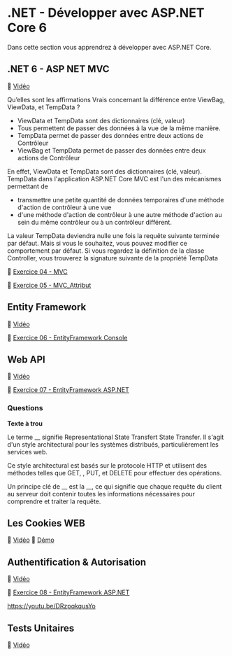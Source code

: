 
# .NET - Développer avec ASP.NET Core 6

Dans cette section vous apprendrez à développer avec ASP.NET Core.

## .NET 6 - ASP NET MVC
🎥 [Vidéo](https://www.youtube.com/watch?v=om3rGvicuGA)

Qu’elles sont les affirmations Vrais concernant la différence entre ViewBag, ViewData, et TempData ?

- ViewData et TempData sont des dictionnaires (clé, valeur)
- Tous permettent de passer des données à la vue de la même manière.
- TempData permet de passer des données entre deux actions de Contrôleur
- ViewBag et TempData permet de passer des données entre deux actions de Contrôleur


> 
En effet, ViewData et TempData sont des dictionnaires (clé, valeur).
TempData dans l'application ASP.NET Core MVC est l'un des mécanismes permettant de

- transmettre une petite quantité de données temporaires d'une méthode d'action de contrôleur à une vue
- d'une méthode d'action de contrôleur à une autre méthode d'action au sein du même contrôleur ou à un contrôleur différent.

La valeur TempData deviendra nulle une fois la requête suivante terminée par défaut.
Mais si vous le souhaitez, vous pouvez modifier ce comportement par défaut. Si vous regardez la définition de la classe Controller, vous trouverez la signature suivante de la propriété TempData


📝 [Exercice 04 - MVC](https://htmlpreview.github.io/?https://github.com/AzRunRCE/Formation-.NET-Core/blob/main/Ex04_MVC/Ex04_MVC.html)


📝 [Exercice 05 - MVC_Attribut](https://htmlpreview.github.io/?https://github.com/AzRunRCE/Formation-.NET-Core/blob/main/Ex05_MVC_Attribut/Ex05%20MVC_Attribut.html)


## Entity Framework
🎥 [Vidéo](https://www.youtube.com/watch?v=RewB8WtY1XI)

📝 [Exercice 06 - EntityFramework Console](https://htmlpreview.github.io/?https://github.com/AzRunRCE/Formation-.NET-Core/blob/main/Ex06_EntityFramework_Console/ex06.html)


## Web API

🎥 [Vidéo](https://www.youtube.com/watch?v=DhCasNXEPBo)

📝 [Exercice 07 - EntityFramework ASP.NET](https://htmlpreview.github.io/?https://github.com/AzRunRCE/Formation-.NET-Core/blob/main/Ex06_EntityFramework_Console/ex06.html)

### Questions
**Texte à trou**

Le terme __ signifie Representational State Transfert State Transfer. Il s'agit d'un style architectural pour les systèmes distribués, particulièrement les services web.

Ce style architectural est basés sur le protocole HTTP et utilisent des méthodes telles que GET, , PUT, et DELETE pour effectuer des opérations. 

Un principe clé de __ est la __, ce qui signifie que chaque requête du client au serveur doit contenir toutes les informations nécessaires pour comprendre et traiter la requête. 

## Les Cookies WEB
🎥 [Vidéo](https://youtu.be/DRzpqkqusYo)
👀 [Démo](/Demos/DemoCookieASP.NET/)


## Authentification & Autorisation

🎥 [Vidéo](https://youtu.be/JrWXqhCSE-g)

📝 [Exercice 08 - EntityFramework ASP.NET](https://htmlpreview.github.io/?https://github.com/AzRunRCE/Formation-.NET-Core/blob/main/Ex08_Authentification_Et_Authorisation/ex08.html)




https://youtu.be/DRzpqkqusYo

## Tests Unitaires
🎥 [Vidéo](https://www.youtube.com/watch?v=XXJni5YyC98)
